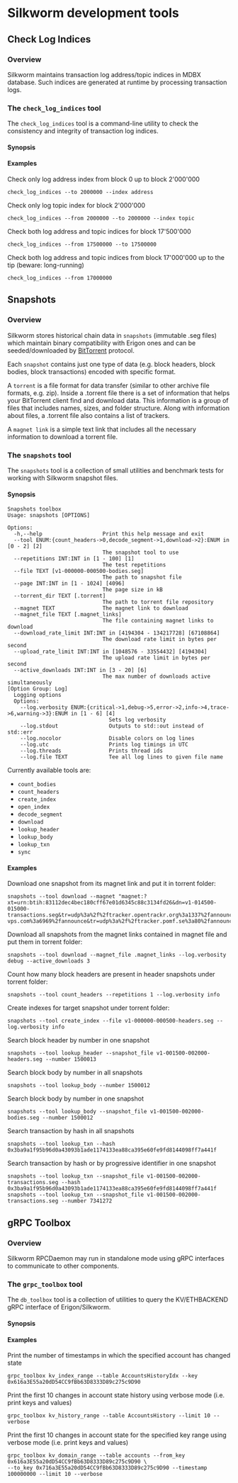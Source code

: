 # Silkworm development tools

## Check Log Indices

### Overview

Silkworm maintains transaction log address/topic indices in MDBX database. Such indices are generated at runtime by processing
transaction logs.

### The `check_log_indices` tool

The `check_log_indices` tool is a command-line utility to check the consistency and integrity of transaction log indices.

#### Synopsis

#### Examples

Check only log address index from block 0 up to block 2'000'000

```
check_log_indices --to 2000000 --index address
```

Check only log topic index for block 2'000'000

```
check_log_indices --from 2000000 --to 2000000 --index topic
```

Check both log address and topic indices for block 17'500'000

```
check_log_indices --from 17500000 --to 17500000
```

Check both log address and topic indices from block 17'000'000 up to the tip (beware: long-running)

```
check_log_indices --from 17000000
```

## Snapshots

### Overview

Silkworm stores historical chain data in `snapshots` (immutable .seg files) which maintain binary compatibility with Erigon ones
and can be seeded/downloaded by [BitTorrent](https://en.wikipedia.org/wiki/BitTorrent) protocol.

Each `snapshot` contains just one type of data (e.g. block headers, block bodies, block transactions) encoded with specific format.

A `torrent` is a file format for data transfer (similar to other archive file formats, e.g. zip).  Inside a .torrent file there is a set of information that helps your BitTorrent client find and download data.
This information is a group of files that includes names, sizes, and folder structure. Along with information about files, a .torrent file also contains a list of trackers.

A `magnet link` is a simple text link that includes all the necessary information to download a torrent file.

### The `snapshots` tool

The `snapshots` tool is a collection of small utilities and benchmark tests for working with Silkworm snapshot files.

#### Synopsis

```
Snapshots toolbox
Usage: snapshots [OPTIONS]

Options:
  -h,--help                   Print this help message and exit
  --tool ENUM:{count_headers->0,decode_segment->1,download->2}:ENUM in [0 - 2] [2] 
                              The snapshot tool to use
  --repetitions INT:INT in [1 - 100] [1] 
                              The test repetitions
  --file TEXT [v1-000000-000500-bodies.seg] 
                              The path to snapshot file
  --page INT:INT in [1 - 1024] [4096] 
                              The page size in kB
  --torrent_dir TEXT [.torrent] 
                              The path to torrent file repository
  --magnet TEXT               The magnet link to download
  --magnet_file TEXT [.magnet_links] 
                              The file containing magnet links to download
  --download_rate_limit INT:INT in [4194304 - 134217728] [67108864] 
                              The download rate limit in bytes per second
  --upload_rate_limit INT:INT in [1048576 - 33554432] [4194304] 
                              The upload rate limit in bytes per second
  --active_downloads INT:INT in [3 - 20] [6] 
                              The max number of downloads active simultaneously
[Option Group: Log]
  Logging options
  Options:
    --log.verbosity ENUM:{critical->1,debug->5,error->2,info->4,trace->6,warning->3}:ENUM in [1 - 6] [4] 
                                Sets log verbosity
    --log.stdout                Outputs to std::out instead of std::err
    --log.nocolor               Disable colors on log lines
    --log.utc                   Prints log timings in UTC
    --log.threads               Prints thread ids
    --log.file TEXT             Tee all log lines to given file name

```

Currently available tools are:
- `count_bodies`
- `count_headers`
- `create_index`
- `open_index`
- `decode_segment`
- `download`
- `lookup_header`
- `lookup_body`
- `lookup_txn`
- `sync`

#### Examples

Download one snapshot from its magnet link and put it in torrent folder:

```
snapshots --tool download --magnet "magnet:?xt=urn:btih:83112dec4bec180cff67e01d6345c88c3134fd26&dn=v1-014500-015000-transactions.seg&tr=udp%3a%2f%2ftracker.opentrackr.org%3a1337%2fannounce&tr=udp%3a%2f%2f9.rarbg.com%3a2810%2fannounce&tr=udp%3a%2f%2ftracker.openbittorrent.com%3a6969%2fannounce&tr=http%3a%2f%2ftracker.openbittorrent.com%3a80%2fannounce&tr=https%3a%2f%2fopentracker.i2p.rocks%3a443%2fannounce&tr=udp%3a%2f%2fopen.stealth.si%3a80%2fannounce&tr=udp%3a%2f%2ftracker.torrent.eu.org%3a451%2fannounce&tr=udp%3a%2f%2ftracker.tiny-vps.com%3a6969%2fannounce&tr=udp%3a%2f%2ftracker.pomf.se%3a80%2fannounce&tr=udp%3a%2f%2ftracker.dler.org%3a6969%2fannounce&tr=udp%3a%2f%2fopen.demonii.com%3a1337%2fannounce&tr=udp%3a%2f%2fexplodie.org%3a6969%2fannounce&tr=udp%3a%2f%2fexodus.desync.com%3a6969%2fannounce&tr=https%3a%2f%2ftracker.nanoha.org%3a443%2fannounce&tr=https%3a%2f%2ftracker.lilithraws.org%3a443%2fannounce&tr=https%3a%2f%2ftr.burnabyhighstar.com%3a443%2fannounce&tr=http%3a%2f%2ftracker.mywaifu.best%3a6969%2fannounce&tr=http%3a%2f%2fbt.okmp3.ru%3a2710%2fannounce&tr=udp%3a%2f%2fzecircle.xyz%3a6969%2fannounce&tr=udp%3a%2f%2fyahor.ftp.sh%3a6969%2fannounce"
```

Download all snapshots from the magnet links contained in magnet file and put them in torrent folder:

```
snapshots --tool download --magnet_file .magnet_links --log.verbosity debug --active_downloads 3
```

Count how many block headers are present in header snapshots under torrent folder:

```
snapshots --tool count_headers --repetitions 1 --log.verbosity info
```

Create indexes for target snapshot under torrent folder:

```
snapshots --tool create_index --file v1-000000-000500-headers.seg --log.verbosity info
```

Search block header by number in one snapshot

```
snapshots --tool lookup_header --snapshot_file v1-001500-002000-headers.seg --number 1500013
```

Search block body by number in all snapshots

```
snapshots --tool lookup_body --number 1500012
```

Search block body by number in one snapshot

```
snapshots --tool lookup_body --snapshot_file v1-001500-002000-bodies.seg --number 1500012
```

Search transaction by hash in all snapshots

```
snapshots --tool lookup_txn --hash 0x3ba9a1f95b96d0a43093b1ade1174133ea88ca395e60fe9fd8144098ff7a441f
```

Search transaction by hash or by progressive identifier in one snapshot

```
snapshots --tool lookup_txn --snapshot_file v1-001500-002000-transactions.seg --hash 0x3ba9a1f95b96d0a43093b1ade1174133ea88ca395e60fe9fd8144098ff7a441f
snapshots --tool lookup_txn --snapshot_file v1-001500-002000-transactions.seg --number 7341272
```

## gRPC Toolbox

### Overview

Silkworm RPCDaemon may run in standalone mode using gRPC interfaces to communicate to other components.

### The `grpc_toolbox` tool

The `db_toolbox` tool is a collection of utilities to query the KV/ETHBACKEND gRPC interface of Erigon/Silkworm.

#### Synopsis

#### Examples

Print the number of timestamps in which the specified account has changed state

```
grpc_toolbox kv_index_range --table AccountsHistoryIdx --key 0x616a3E55a20dD54CC9fBb63D8333D89c275c9D90
```

Print the first 10 changes in account state history using verbose mode (i.e. print keys and values)

```
grpc_toolbox kv_history_range --table AccountsHistory --limit 10 --verbose
```

Print the first 10 changes in account state for the specified key range using verbose mode (i.e. print keys and values)

```
grpc_toolbox kv_domain_range --table accounts --from_key 0x616a3E55a20dD54CC9fBb63D8333D89c275c9D90 \
--to_key 0x716a3E55a20dD54CC9fBb63D8333D89c275c9D90 --timestamp 100000000 --limit 10 --verbose
```
